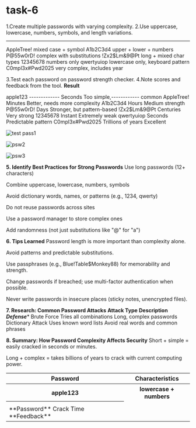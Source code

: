 # task-6
 1.Create multiple passwords with varying complexity.
 2.Use uppercase, lowercase, numbers, symbols, and length variations.
 <table style="width:100%">
 <tr>
    <th>Password</th>
    <th>Characteristics</th>
    
  </tr>
   <tr>
    <th>apple123</th>
    <th>lowercase + numbers</th>
    
  </tr>
  

****	                                        ****
	                                             
AppleTree!	                                         mixed case + symbol
A1b2C3d4	                                         upper + lower + numbers
P@55w0rD!                                           	complex with substitutions
!Zx2$Lm&9@Pt	                                     long + mixed char types
12345678                                               	numbers only
qwertyuiop	                                     lowercase only, keyboard pattern
C0mpl3x#Pwd2025                                   	very complex, includes year


3.Test each password on password strength checker.
 4.Note scores and feedback from the tool.
 **Result**
 <th>
 <tr>
<td>**Password**                                              	Crack Time	                          **Feedback**</tr></td>
 
apple123	    -------------                            Seconds	Too simple,------------                common
AppleTree!	                                                  Minutes	Better,                         needs more complexity
A1b2C3d4	                                                        Hours	                               Medium strength
P@55w0rD!	                                                    Days	Stronger,                        but pattern-based
!Zx2$Lm&9@Pt                                                   	Centuries	                            Very strong
12345678                                                        	Instant                              	Extremely weak
qwertyuiop	                                                      Seconds                              	Predictable pattern
C0mpl3x#Pwd2025                                              	Trillions of years	                     Excellent </th>

![test pass1](https://github.com/user-attachments/assets/ce6d5189-1817-4cd4-b7d9-802a9e8a1480)

![psw2](https://github.com/user-attachments/assets/2c7da737-b323-4180-94ee-b083b38ae9ee)

![psw3](https://github.com/user-attachments/assets/f151eefc-ccf0-47de-afaf-6e3ca0d21302)

**5. Identify Best Practices for Strong Passwords**
Use long passwords (12+ characters)

Combine uppercase, lowercase, numbers, symbols

Avoid dictionary words, names, or patterns (e.g., 1234, qwerty)

Do not reuse passwords across sites

Use a password manager to store complex ones

Add randomness (not just substitutions like "@" for "a")

**6. Tips Learned**
Password length is more important than complexity alone.

Avoid patterns and predictable substitutions.

Use passphrases (e.g., Blue!Table$Monkey88) for memorability and strength.

Change passwords if breached; use multi-factor authentication when possible.

Never write passwords in insecure places (sticky notes, unencrypted files).


**7. Research: Common Password Attacks**
**Attack Type**	                                   **Description**	                        ***Defense****
Brute Force	                                      Tries all combinations	            Long, complex passwords
Dictionary Attack                                  	Uses known word lists	          Avoid real words and common phrases

**8. Summary: How Password Complexity Affects Security**
Short + simple = easily cracked in seconds or minutes.

Long + complex = takes billions of years to crack with current computing power.





 
